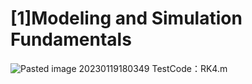 # [1]Modeling and Simulation Fundamentals
![Pasted image 20230119180349](https://user-images.githubusercontent.com/86991220/213454369-27a6f93c-8246-488c-8746-fd3c78d2d72f.png)
TestCode：RK4.m
